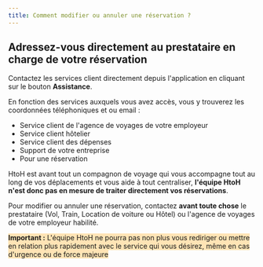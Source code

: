 ```yaml
---
title: Comment modifier ou annuler une réservation ?
---
```


## Adressez-vous directement au prestataire en charge de votre réservation

Contactez les services client directement depuis l'application en cliquant sur le bouton **Assistance**.

En fonction des services auxquels vous avez accès, vous y trouverez les coordonnées téléphoniques et ou email :

* Service client de l'agence de voyages de votre employeur
* Service client hôtelier
* Service client des dépenses
* Support de votre entreprise
* Pour une réservation

HtoH est avant tout un compagnon de voyage qui vous accompagne tout au long de vos déplacements et vous aide à tout centraliser, **l'équipe HtoH n'est donc pas en mesure de traiter directement vos réservations**.

Pour modifier ou annuler une réservation, contactez **avant toute chose** le prestataire (Vol, Train, Location de voiture ou Hôtel) ou l'agence de voyages de votre employeur habilité.

<span style="background-color:moccasin;">**Important :** </span><span style="background-color:moccasin;">L'équipe HtoH ne pourra pas non plus vous rediriger ou mettre en relation plus rapidement avec le service qui vous désirez, même en cas d'urgence ou de force majeure</span>